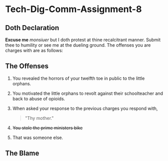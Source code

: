 # Tech-Dig-Comm-Assignment-8

## Doth Declaration

**Excuse me** *monsiuer* but I doth protest at thine recalcitrant manner. Submit thee to humility or see me at the dueling ground. The offenses you are charges with are as follows:

## The Offenses
1. You revealed the horrors of your twelfth toe in public to the little orphans.
2. You motivated the little orphans to revolt against their schoolteacher and back to abuse of opioids.
3. When asked your response to the previous charges you respond with,

   >"Thy mother."
5. ~~You stole the prime ministers bike~~ 
6. That was someone else.

## The Blame
